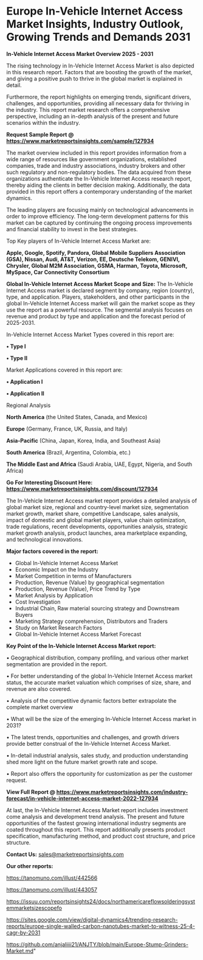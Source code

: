 # Europe In-Vehicle Internet Access Market Insights, Industry Outlook, Growing Trends and Demands 2031

<Strong> In-Vehicle Internet Access Market Overview 2025 - 2031</strong>

The rising technology in In-Vehicle Internet Access Market is also depicted in this research report. Factors that are boosting the growth of the market, and giving a positive push to thrive in the global market is explained in detail.

Furthermore, the report highlights on emerging trends, significant drivers, challenges, and opportunities, providing all necessary data for thriving in the industry. This report market research offers a comprehensive perspective, including an in-depth analysis of the present and future scenarios within the industry.

<strong>Request Sample Report @ <a href=https://www.marketreportsinsights.com/sample/127934>https://www.marketreportsinsights.com/sample/127934</a></strong>

The market overview included in this report provides information from a wide range of resources like government organizations, established companies, trade and industry associations, industry brokers and other such regulatory and non-regulatory bodies. The data acquired from these organizations authenticate the In-Vehicle Internet Access research report, thereby aiding the clients in better decision making. Additionally, the data provided in this report offers a contemporary understanding of the market dynamics.

The leading players are focusing mainly on technological advancements in order to improve efficiency. The long-term development patterns for this market can be captured by continuing the ongoing process improvements and financial stability to invest in the best strategies.

Top Key players of In-Vehicle Internet Access Market are:

<strong>Apple, Google, Spotify, Pandora, Global Mobile Suppliers Association (GSA), Nissan, Audi, AT&T, Verizon, EE, Deutsche Telekom, GENIVI, Chrysler, Global M2M Association, GSMA, Harman, Toyota, Microsoft, MySpace, Car Connectivity Consortium</strong>

<strong><b>Global In-Vehicle Internet Access Market Scope and Size:</b></strong>
The In-Vehicle Internet Access market is declared segment by company, region (country), type, and application. Players, stakeholders, and other participants in the global In-Vehicle Internet Access market will gain the market scope as they use the report as a powerful resource. The segmental analysis focuses on revenue and product by type and application and the forecast period of 2025-2031.

In-Vehicle Internet Access Market Types covered in this report are:

<strong>• Type I

• Type II</strong>

Market Applications covered in this report are:

<strong>• Application I

• Application II</strong> 

Regional Analysis

<strong>North America</strong> (the United States, Canada, and Mexico)

<strong>Europe</strong> (Germany, France, UK, Russia, and Italy)

<strong>Asia-Pacific</strong> (China, Japan, Korea, India, and Southeast Asia)

<strong>South America</strong> (Brazil, Argentina, Colombia, etc.)

<strong>The Middle East and Africa</strong> (Saudi Arabia, UAE, Egypt, Nigeria, and South Africa)

<strong>Go For Interesting Discount Here: <a href=https://www.marketreportsinsights.com/discount/127934>https://www.marketreportsinsights.com/discount/127934</a></strong>

The In-Vehicle Internet Access market report provides a detailed analysis of global market size, regional and country-level market size, segmentation market growth, market share, competitive Landscape, sales analysis, impact of domestic and global market players, value chain optimization, trade regulations, recent developments, opportunities analysis, strategic market growth analysis, product launches, area marketplace expanding, and technological innovations.

<strong><b>Major factors covered in the report:</b></strong>
<ul>
  <li>Global In-Vehicle Internet Access Market </li>
  <li>Economic Impact on the Industry</li>
  <li>Market Competition in terms of Manufacturers</li>
  <li>Production, Revenue (Value) by geographical segmentation</li>
  <li>Production, Revenue (Value), Price Trend by Type</li>
  <li>Market Analysis by Application</li>
  <li>Cost Investigation</li>
  <li>Industrial Chain, Raw material sourcing strategy and Downstream Buyers</li>
  <li>Marketing Strategy comprehension, Distributors and Traders</li>
  <li>Study on Market Research Factors</li>
  <li>Global In-Vehicle Internet Access Market Forecast</li>
</ul>

<strong><b>Key Point of the In-Vehicle Internet Access Market report:</b></strong>

• Geographical distribution, company profiling, and various other market segmentation are provided in the report.

• For better understanding of the global In-Vehicle Internet Access market status, the accurate market valuation which comprises of size, share, and revenue are also covered.

• Analysis of the competitive dynamic factors better extrapolate the complete market overview

• What will be the size of the emerging In-Vehicle Internet Access market in 2031?

• The latest trends, opportunities and challenges, and growth drivers provide better construal of the In-Vehicle Internet Access Market.

• In-detail industrial analysis, sales study, and production understanding shed more light on the future market growth rate and scope.

• Report also offers the opportunity for customization as per the customer request.

<strong><b>View Full Report @ <a href=https://www.marketreportsinsights.com/industry-forecast/in-vehicle-internet-access-market-2022-127934>https://www.marketreportsinsights.com/industry-forecast/in-vehicle-internet-access-market-2022-127934</a></b></strong>


At last, the In-Vehicle Internet Access Market report includes investment come analysis and development trend analysis. The present and future opportunities of the fastest growing international industry segments are coated throughout this report. This report additionally presents product specification, manufacturing method, and product cost structure, and price structure.

<strong>Contact Us:</strong>
sales@marketreportsinsights.com

<strong>Our other reports:</strong>

<a href=https://tanomuno.com/illust/442566>https://tanomuno.com/illust/442566</a>

<a href=https://tanomuno.com/illust/443057>https://tanomuno.com/illust/443057</a>

<a href=https://issuu.com/reportsinsights24/docs/northamericareflowsolderingsystemmarketsizescopefo>https://issuu.com/reportsinsights24/docs/northamericareflowsolderingsystemmarketsizescopefo</a>

<a href=https://sites.google.com/view/digital-dynamics4/trending-research-reports/europe-single-walled-carbon-nanotubes-market-to-witness-25-4-cagr-by-2031>https://sites.google.com/view/digital-dynamics4/trending-research-reports/europe-single-walled-carbon-nanotubes-market-to-witness-25-4-cagr-by-2031</a>

<a href=https://github.com/anjaliiii21/ANJTY/blob/main/Europe-Stump-Grinders-Market.md>https://github.com/anjaliiii21/ANJTY/blob/main/Europe-Stump-Grinders-Market.md</a>"
